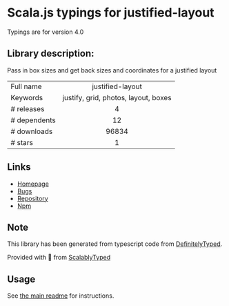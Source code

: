 
# Scala.js typings for justified-layout

Typings are for version 4.0

## Library description:
Pass in box sizes and get back sizes and coordinates for a justified layout

|                    |                 |
| ------------------ | :-------------: |
| Full name          | justified-layout |
| Keywords           | justify, grid, photos, layout, boxes |
| # releases         | 4 |
| # dependents       | 12 |
| # downloads        | 96834 |
| # stars            | 1 |

## Links
- [Homepage](https://github.com/flickr/justified-layout#readme)
- [Bugs](https://github.com/flickr/justified-layout/issues)
- [Repository](https://github.com/flickr/justified-layout)
- [Npm](https://www.npmjs.com/package/justified-layout)
    


## Note
This library has been generated from typescript code from [DefinitelyTyped](https://definitelytyped.org).

Provided with :purple_heart: from [ScalablyTyped](https://github.com/oyvindberg/ScalablyTyped)

## Usage
See [the main readme](../../readme.md) for instructions.


